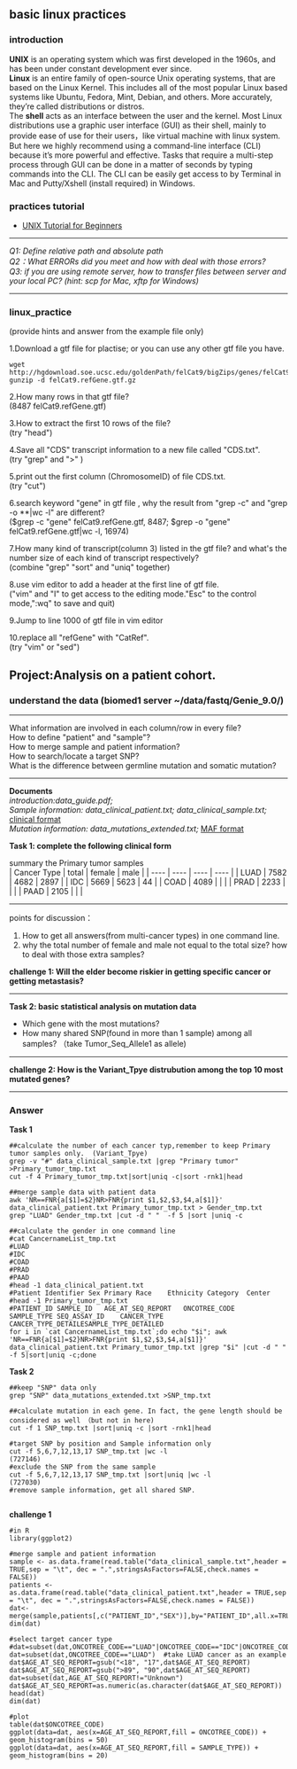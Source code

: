 ## basic linux practices  

### introduction
**UNIX** is an operating system which was first developed in the 1960s, and has been under constant development ever since.  
**Linux** is an entire family of open-source Unix operating systems, that are based on the Linux Kernel. This includes all of the most popular Linux based systems like Ubuntu, Fedora, Mint, Debian, and others. More accurately, they’re called distributions or distros.  
The **shell** acts as an interface between the user and the kernel. Most Linux distributions use a graphic user interface (GUI) as their shell, mainly to provide ease of use for their users，like virtual machine with linux system.  But here we highly recommend using a command-line interface (CLI) because it’s more powerful and effective. Tasks that require a multi-step process through GUI can be done in a matter of seconds by typing commands into the CLI.  The CLI can be easily get access to by Terminal in Mac and Putty/Xshell (install required) in Windows.

### practices tutorial
  - [UNIX Tutorial for Beginners](http://www.ee.surrey.ac.uk/Teaching/Unix/)
  
*************************************************************
*Q1: Define relative path and absolute path*  
*Q2：What ERRORs did you meet and how with deal with those errors?*  
*Q3: if you are using remote server, how to transfer files between server and your local PC? (hint: scp for Mac, xftp for Windows)*   
*************************************************************
  
### linux_practice 
(provide hints and answer from the example file only)  

1.Download a gtf file for plactise; or you can use any other gtf file you have.
```
wget http://hgdownload.soe.ucsc.edu/goldenPath/felCat9/bigZips/genes/felCat9.refGene.gtf.gz
gunzip -d felCat9.refGene.gtf.gz
```

2.How many rows in that gtf file?    
(8487 felCat9.refGene.gtf)  
  
3.How to extract the first 10 rows of the file?  
(try "head")  
  
4.Save all "CDS" transcript information to a new file called "CDS.txt".  
(try "grep" and ">" )  
  
5.print out the first column (ChromosomeID) of file CDS.txt.  
(try "cut")

6.search keyword "gene" in gtf file , why the result from "grep -c" and "grep -o \*\*|wc -l" are different?  
($grep -c "gene" felCat9.refGene.gtf, 8487; $grep -o "gene" felCat9.refGene.gtf|wc -l, 16974)  

7.How many kind of transcript(column 3) listed in the gtf file? and what's the number size of each kind of transcript respectively?  
(combine "grep" "sort" and "uniq" together)  

8.use vim editor to add a header at the first line  of gtf file.  
("vim" and "I" to get access to the editing mode."Esc" to the control mode,":wq" to save and quit)  

9.Jump to line 1000 of gtf file in vim editor  
  
10.replace all "refGene" with "CatRef".  
(try "vim" or "sed")

  
    
    
  
## Project:Analysis on a patient cohort.  

### understand the data  (biomed1 server ~/data/fastq/Genie_9.0/)   

************************************************************* 
What information are involved in each column/row in every file?  
How to define "patient" and "sample"?  
How to merge sample and patient information?  
How to search/locate a target SNP?  
What is the difference between germline mutation and somatic mutation?  
*************************************************************

**Documents**  
*introduction:data_guide.pdf;*  
*Sample information: data_clinical_patient.txt; data_clinical_sample.txt;*    [clinical format](https://docs.cbioportal.org/5.1-data-loading/data-loading/file-formats#clinical-data)  
*Mutation information: data_mutations_extended.txt;*  [MAF format](https://docs.cbioportal.org/5.1-data-loading/data-loading/file-formats#mutation-data)   
  
  

**Task 1: complete the following clinical form**  

summary the Primary tumor samples  
|  Cancer Type  | total |  female   | male  |
|  ----  | ----  |  ----  | ----  |
| LUAD  | 7582 | 4682  | 2897 |
| IDC  | 5669 | 5623  | 44 |
| COAD  | 4089 |    |    |
| PRAD  | 2233 |    |    |
| PAAD  | 2105 |    |    |

*************************  
points for discussion：  
1. How to get all answers(from multi-cancer types) in one command line.  
2. why the total number of female and male not equal to the total size? how to deal with those extra samples?    

**challenge 1: Will the elder become riskier in getting specific cancer or getting metastasis?**  

*************************

  
  
  
**Task 2: basic statistical analysis on mutation data**   

- Which gene with the most mutations?  
- How many shared SNP(found in more than 1 sample) among all samples?  （take Tumor_Seq_Allele1 as allele)  

***************************  

**challenge 2: How is the Variant_Tpye distrubution among the top 10 most mutated genes?**  
**********************








### Answer

**Task 1**  

```
##calculate the number of each cancer typ,remember to keep Primary tumor samples only.  (Variant_Tpye)
grep -v "#" data_clinical_sample.txt |grep "Primary tumor" >Primary_tumor_tmp.txt
cut -f 4 Primary_tumor_tmp.txt|sort|uniq -c|sort -rnk1|head  

##merge sample data with patient data  
awk 'NR==FNR{a[$1]=$2}NR>FNR{print $1,$2,$3,$4,a[$1]}'  data_clinical_patient.txt Primary_tumor_tmp.txt > Gender_tmp.txt  
grep "LUAD" Gender_tmp.txt |cut -d " "  -f 5 |sort |uniq -c  

##calculate the gender in one command line
#cat CancernameList_tmp.txt 
#LUAD  
#IDC  
#COAD  
#PRAD  
#PAAD   
#head -1 data_clinical_patient.txt
#Patient Identifier	Sex	Primary Race	Ethnicity Category	Center  
#head -1 Primary_tumor_tmp.txt 
#PATIENT_ID	SAMPLE_ID	AGE_AT_SEQ_REPORT	ONCOTREE_CODE	SAMPLE_TYPE	SEQ_ASSAY_ID	CANCER_TYPE	CANCER_TYPE_DETAILESAMPLE_TYPE_DETAILED 
for i in `cat CancernameList_tmp.txt`;do echo "$i"; awk 'NR==FNR{a[$1]=$2}NR>FNR{print $1,$2,$3,$4,a[$1]}'  data_clinical_patient.txt Primary_tumor_tmp.txt |grep "$i" |cut -d " " -f 5|sort|uniq -c;done  
```  

**Task 2**  

```
##keep "SNP" data only  
grep "SNP" data_mutations_extended.txt >SNP_tmp.txt  

##calculate mutation in each gene. In fact, the gene length should be considered as well （but not in here)  
cut -f 1 SNP_tmp.txt |sort|uniq -c |sort -rnk1|head   

#target SNP by position and Sample information only  
cut -f 5,6,7,12,13,17 SNP_tmp.txt |wc -l  
(727146)  
#exclude the SNP from the same sample
cut -f 5,6,7,12,13,17 SNP_tmp.txt |sort|uniq |wc -l  
(727030)    
#remove sample information, get all shared SNP.


```

**challenge 1**  
```
#in R  
library(ggplot2)  

#merge sample and patient information  
sample <- as.data.frame(read.table("data_clinical_sample.txt",header = TRUE,sep = "\t", dec = ".",stringsAsFactors=FALSE,check.names = FALSE))   
patients <- as.data.frame(read.table("data_clinical_patient.txt",header = TRUE,sep = "\t", dec = ".",stringsAsFactors=FALSE,check.names = FALSE))  
dat<-merge(sample,patients[,c("PATIENT_ID","SEX")],by="PATIENT_ID",all.x=TRUE)  
dim(dat)  

#select target cancer type  
#dat=subset(dat,ONCOTREE_CODE=="LUAD"|ONCOTREE_CODE=="IDC"|ONCOTREE_CODE=="COAD"|ONCOTREE_CODE=="PRAD"|ONCOTREE_CODE=="PAAD")  
dat=subset(dat,ONCOTREE_CODE=="LUAD")  #take LUAD cancer as an example  
dat$AGE_AT_SEQ_REPORT=gsub("<18", "17",dat$AGE_AT_SEQ_REPORT)  
dat$AGE_AT_SEQ_REPORT=gsub(">89", "90",dat$AGE_AT_SEQ_REPORT)  
dat=subset(dat,AGE_AT_SEQ_REPORT!="Unknown")  
dat$AGE_AT_SEQ_REPORT=as.numeric(as.character(dat$AGE_AT_SEQ_REPORT))  
head(dat)  
dim(dat)  

#plot  
table(dat$ONCOTREE_CODE)  
ggplot(data=dat, aes(x=AGE_AT_SEQ_REPORT,fill = ONCOTREE_CODE)) + geom_histogram(bins = 50)  
ggplot(data=dat, aes(x=AGE_AT_SEQ_REPORT,fill = SAMPLE_TYPE)) + geom_histogram(bins = 20)  

```  









